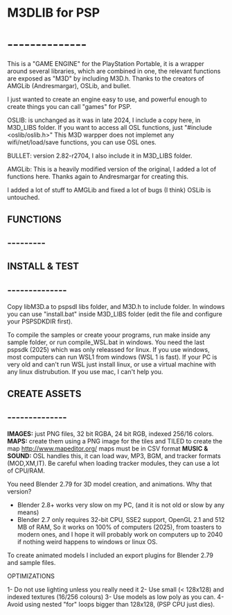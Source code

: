 # M3DLIB for PSP
# --------------

This is a "GAME ENGINE" for the PlayStation Portable, it is a wrapper around several libraries,
which are combined in one, the relevant functions are exposed as "M3D" by including M3D.h.
Thanks to the creators of AMGLib (Andresmargar), OSLib, and bullet.

I just wanted to create an engine easy to use, and powerful enough to create things
you can call "games" for PSP.

OSLIB: is unchanged as it was in late 2024, I include a copy here, in M3D_LIBS folder.
If you want to access all OSL functions, just "#include <oslib/oslib.h>"
This M3D warpper does not implemet any wifi/net/load/save functions, you can use OSL ones.

BULLET: version 2.82-r2704, I also include it in M3D_LIBS folder.

AMGLib: This is a heavily modified version of the original, I added a lot of functions here.
Thanks again to Andresmargar for creating this.

I added a lot of stuff to AMGLib and fixed a lot of bugs (I think)
OSLib is untouched.

## FUNCTIONS
## ---------



## INSTALL & TEST
## --------------

Copy libM3D.a to pspsdl libs folder, and M3D.h to include folder.
In windows you can use "install.bat" inside M3D_LIBS folder (edit the file and configure
your PSPSDKDIR first).

To compile the samples or create yoour programs, run make inside any sample folder, 
or run compile_WSL.bat in windows. You need the last pspsdk (2025) which was only releassed 
for linux. If you use windows, most computers can run WSL1 from windows  (WSL 1 is fast). 
If your PC is very old and can't run WSL just install linux, or use a  virtual machine with 
any linux distrubution. If you use mac, I can't help you.

## CREATE ASSETS
## --------------

**IMAGES:** just PNG files, 32 bit RGBA, 24 bit RGB, indexed 256/16 colors.
**MAPS:** create them using a PNG image for the tiles and TILED to create the map http://www.mapeditor.org/
maps must be in CSV format
**MUSIC & SOUND:** OSL handles this, it can load wav, MP3, BGM, and tracker formats (MOD,XM,IT). 
Be careful when loading tracker modules, they can use a lot of CPU/RAM.

You need Blender 2.79 for 3D model creation, and animations. Why that version? 
- Blender 2.8+ works very slow on my PC, (and it is not old or slow by any means)
- Blender 2.7 only requires 32-bit CPU, SSE2 support, OpenGL 2.1 and 512 MB of RAM,
So it works on 100% of computers (2025), from toasters to modern ones, and I hope
it will probably work on computers up to 2040 if nothing weird happens to windows
or linux OS.

To create animated models I included an export plugins for Blender 2.79 and sample files.


OPTIMIZATIONS

1- Do not use lighting unless you really need it
2- Use small (< 128x128) and indexed textures (16/256 colours)
3- Use models as low poly as you can.
4- Avoid using nested "for" loops bigger than 128x128, (PSP CPU just dies).
